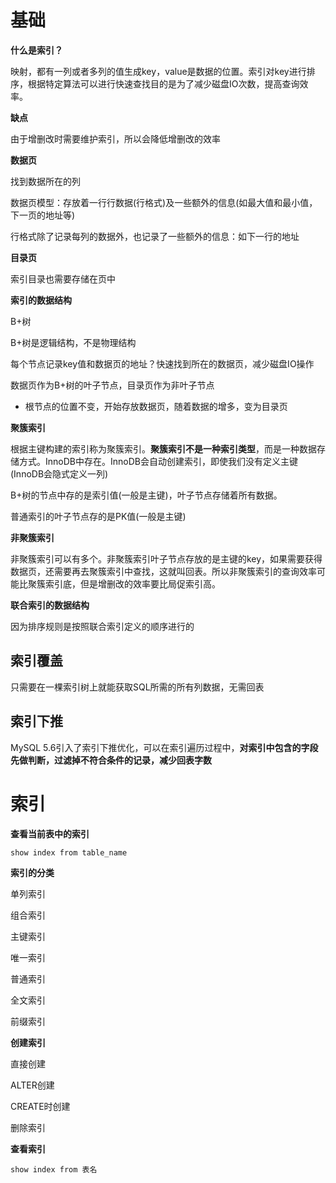 # 基础



**什么是索引？**

映射，都有一列或者多列的值生成key，value是数据的位置。索引对key进行排序，根据特定算法可以进行快速查找目的是为了减少磁盘IO次数，提高查询效率。



**缺点**

由于增删改时需要维护索引，所以会降低增删改的效率                                                                                                                                                                                                                                                                                                                                                                                                                                                                                                                                                                                                                                                                                                                                                                                                                                                                                                                                                                                                                                                                                                                                                                                                                                                                                                                                                                                                                                                                                                                                                                                                                                                                      



**数据页**

找到数据所在的列

数据页模型：存放着一行行数据(行格式)及一些额外的信息(如最大值和最小值，下一页的地址等)

行格式除了记录每列的数据外，也记录了一些额外的信息：如下一行的地址



**目录页**

索引目录也需要存储在页中



**索引的数据结构**

B+树

B+树是逻辑结构，不是物理结构

每个节点记录key值和数据页的地址？快速找到所在的数据页，减少磁盘IO操作

数据页作为B+树的叶子节点，目录页作为非叶子节点

* 根节点的位置不变，开始存放数据页，随着数据的增多，变为目录页



**聚簇索引**

根据主键构建的索引称为聚簇索引。**聚簇索引不是一种索引类型**，而是一种数据存储方式。InnoDB中存在。InnoDB会自动创建索引，即使我们没有定义主键(InnoDB会隐式定义一列)

B+树的节点中存的是索引值(一般是主键)，叶子节点存储着所有数据。

普通索引的叶子节点存的是PK值(一般是主键)



**非聚簇索引**

非聚簇索引可以有多个。非聚簇索引叶子节点存放的是主键的key，如果需要获得数据页，还需要再去聚簇索引中查找，这就叫回表。所以非聚簇索引的查询效率可能比聚簇索引底，但是增删改的效率要比局促索引高。



**联合索引的数据结构**

因为排序规则是按照联合索引定义的顺序进行的



## 索引覆盖

只需要在一棵索引树上就能获取SQL所需的所有列数据，无需回表



## 索引下推

MySQL 5.6引入了索引下推优化，可以在索引遍历过程中，**对索引中包含的字段先做判断，过滤掉不符合条件的记录，减少回表字数**



















# 索引



**查看当前表中的索引**

```mysql
show index from table_name
```



**索引的分类**

单列索引

组合索引





主键索引

唯一索引

普通索引

全文索引

前缀索引



**创建索引**

直接创建

ALTER创建

CREATE时创建



删除索引







**查看索引**

```mysql
show index from 表名
```







